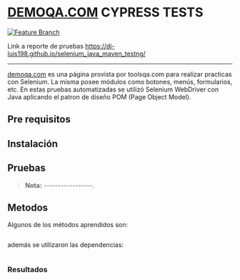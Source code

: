 # [DEMOQA.COM](https://demoqa.com) CYPRESS TESTS

[![Feature Branch](https://github.com/dj-luis198/selenium_java_maven_testng/actions/workflows/main.yml/badge.svg)](https://github.com/dj-luis198/selenium_java_maven_testng/actions/workflows/main.yml)

Link a reporte de pruebas  https://dj-luis198.github.io/selenium_java_maven_testng/

----------------------------

[demoqa.com](https://demoqa.com) es una página provista por toolsqa.com para realizar practicas con Selenium. La misma posee módulos como botones, menús, formularios, etc. En estas pruebas automatizadas se utilizó Selenium WebDriver con Java aplicando el patron de diseño POM (Page Object Model).

## Pre requisitos


## Instalación


## Pruebas

> **Nota:** -----------------.
>



## Metodos
Algunos de los métodos aprendidos son:
```

```
además se utilizaron las dependencias:

```

```
### Resultados

```
